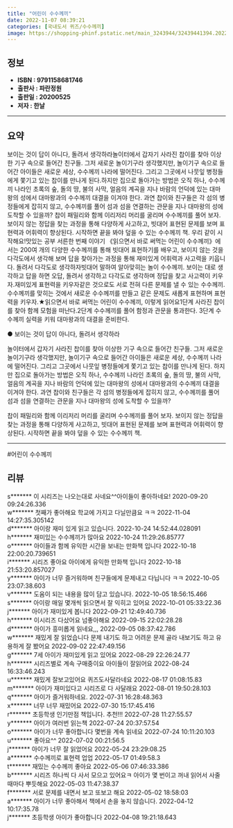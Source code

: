 ```yaml
---
title: "어린이 수수께끼"
date: 2022-11-07 08:39:21
categories: [국내도서 퀴즈/수수께끼]
image: https://shopping-phinf.pstatic.net/main_3243944/32439441394.20221019151400.jpg
---
```


## **정보**

- **ISBN : 9791158681746**
- **출판사 : 파란정원**
- **출판일 : 20200525**
- **저자 : 한날**

------



## **요약**

보이는 것이 답이 아니다, 돌려서 생각하라놀이터에서 갑자기 사라진 찹이를 찾아 이상한 기구 속으로 들어간 친구들. 그저 새로운 놀이기구라 생각했지만, 놀이기구 속으로 들어간 아이들은 새로운 세상, 수수께끼 나라에 떨어진다. 그리고 그곳에서 나뭇잎 병정들에게 쫓기고 있는 찹이를 만나게 된다.하지만 집으로 돌아가는 방법은 오직 하나, 수수께끼 나라인 초록의 숲, 돌의 땅, 불의 사막, 얼음의 계곡을 지나 바람의 언덕에 있는 대마왕의 성에서 대마왕과의 수수께끼 대결을 이겨야 한다. 과연 찹이와 친구들은 각 섬의 병정들에게 잡히지 않고, 수수께끼를 풀어 섬과 섬을 연결하는 관문을 지나 대마왕의 성에 도착할 수 있을까? 찹이 패밀리와 함께 이리저리 머리를 굴리며 수수께끼를 풀어 보자. 보이지 않는 정답을 찾는 과정을 통해 다양하게 사고하고, 빗대어 표현된 문제를 보며 표현력과 어휘력이 향상된다. 시작하면 끝을 봐야 덮을 수 있는 수수께끼 책. 우리 같이 시작해요!맛있는 공부 서른한 번째 이야기 《읽으면서 바로 써먹는 어린이 수수께끼》에서는 200여 개의 다양한 수수께끼를 통해 빗대어 표현하기를 배우고, 보이지 않는 것을 다각도에서 생각해 보며 답을 찾아가는 과정을 통해 재미있게 어휘력과 사고력을 키웁니다. 돌려서 다각도로 생각하자빗대어 말하여 알아맞히는 놀이 수수께끼. 보이는 대로 생각하고 답을 하면 오답, 돌려서 생각하고 다각도로 생각하며 정답을 찾고 사고력이 키우자.재미있게 표현력을 키우자같은 것으로도 서로 전혀 다른 문제를 낼 수 있는 수수께끼. 수수께끼를 맞히는 것에서 새로운 수수께끼를 만들고 같은 문제도 새롭게 표현하며 표현력을 키우자.★읽으면서 바로 써먹는 어린이 수수께끼, 이렇게 읽어요1단계 사라진 찹이를 찾아 함께 모험을 떠난다.2단계 수수께끼를 풀어 함정과 관문을 통과한다. 3단계 수수께끼 실력을 키워 대마왕과의 대결을 준비한다.

● 보이는 것이 답이 아니다, 돌려서 생각하라

놀이터에서 갑자기 사라진 찹이를 찾아 이상한 기구 속으로 들어간 친구들. 그저 새로운 놀이기구라 생각했지만, 놀이기구 속으로 들어간 아이들은 새로운 세상, 수수께끼 나라에 떨어진다. 그리고 그곳에서 나뭇잎 병정들에게 쫓기고 있는 찹이를 만나게 된다. 하지만 집으로 돌아가는 방법은 오직 하나, 수수께끼 나라인 초록의 숲, 돌의 땅, 불의 사막, 얼음의 계곡을 지나 바람의 언덕에 있는 대마왕의 성에서 대마왕과의 수수께끼 대결을 이겨야 한다. 과연 찹이와 친구들은 각 섬의 병정들에게 잡히지 않고, 수수께끼를 풀어 섬과 섬을 연결하는 관문을 지나 대마왕의 성에 도착할 수 있을까? 

찹이 패밀리와 함께 이리저리 머리를 굴리며 수수께끼를 풀어 보자. 보이지 않는 정답을 찾는 과정을 통해 다양하게 사고하고, 빗대어 표현된 문제를 보며 표현력과 어휘력이 향상된다. 시작하면 끝을 봐야 덮을 수 있는 수수께끼 책.



------

#어린이 수수께끼


## **리뷰** 

  s******* 이 시리즈는 나오는대로 사네요^^아이들이 좋아하네요! 2020-09-20 09:24:26.336 <br/>  w******* 첫째가 좋아해요 학교에 가지고 다닐만큼요 ㅋㅋ 2022-11-04 14:27:35.305142 <br/>  d******* 아이랑 재미 있게 읽고 있습니다. 2022-10-24 14:52:44.028091 <br/>  h******* 재미있는 수수께끼가 많아요 2022-10-24 11:29:26.85777 <br/>  o******* 아이들과 함께 유익한 시간을 보내는 만화책 입니다 2022-10-18 22:00:20.739651 <br/>  i******* 시리즈 좋아요 아이에게 유익한 만화책 입니다 2022-10-18 21:53:20.857027 <br/>  y******* 아이가 너무 즐거워하며 친구들에게 문제내고 다닙니다 ㅋㅋ 2022-10-05 23:07:38.603 <br/>  v******* 도움이 되는 내용을 많이 담고 있습니다. 2022-10-05 18:56:15.466 <br/>  s******* 아이랑 매일 몇개씩 읽으면서 잘 익히고 있어요 2022-10-01 05:33:22.36 <br/>  j******* 아이가 재미있게 봅니다 2022-09-21 12:49:40.736 <br/>  h******* 이시리즈 다샀어요 넘좋아해요 2022-09-15 22:02:28.28 <br/>  d******* 아이가 흥미롭게 읽네요,,, 2022-09-05 08:37:42.786 <br/>  w******* 재밌게 잘 읽었습니다 문제 내기도 하고 어려운 문제 골라 내보기도 하고 유용하게 잘 봤어요 2022-09-02 22:47:49.156 <br/>  g******* 7세 아이가 재미있게 읽고 있어요 2022-08-29 22:26:24.77 <br/>  h******* 시리즈별로 계속 구매중이요
아이들이 잘읽어요 2022-08-24 16:33:46.243 <br/>  u******* 재밌게 잘보고있어요 퀴즈도사달라네요 2022-08-17 01:08:15.83 <br/>  m******* 아이가 재미있다고 시리즈로 다 사달래요 2022-08-01 19:50:28.103 <br/>  q******* 아이가  즐거워하네요. 2022-07-31 16:28:48.363 <br/>  x******* 너무 너무 재밌어요 2022-07-30 15:17:45.416 <br/>  r******* 초등학생 인기만점 책입니다. 
추천!!! 2022-07-28 11:27:55.57 <br/>  y******* 아이가 여러번 읽는책 2022-07-24 20:37:57.54 <br/>  o******* 아이가 너무 좋아합니다
몇번을 계속 읽네요 2022-07-24 10:11:20.103 <br/>  u******* 좋아요^^ 2022-07-02 00:21:56.5 <br/>  j******* 아이가 너무 잘 읽었어요 2022-05-24 23:29:08.25 <br/>  a******* 수수께끼로 표현력 업업 2022-05-17 01:49:58.3 <br/>  t******* 재밌는 수수께끼 좋아요 2022-05-06 07:46:33.386 <br/>  b******* 시리즈 하나씩 다 사서 모으고 있어요ㅋ
아이가 몇 번이고 꺼내 읽어서 사줄때마다 뿌듯해요 2022-05-03 11:47:38.37 <br/>  f******* 서로 문제를 내면서 보고 또보고 해요 2022-05-02 18:58:03 <br/>  a******* 아이가 너무 좋아해서 책에서 손을 놓지 않습니다. 2022-04-12 10:17:35.78 <br/>  j******* 초등학생 아이가 좋아합니다 2022-04-08 19:21:18.643 <br/>